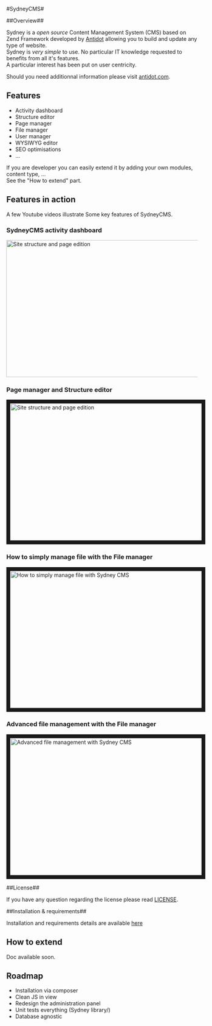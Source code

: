 #SydneyCMS#

##Overview##

Sydney is a *open source* Content Management System (CMS) based on Zend Framework developed by [Antidot](http://www.antidot.com) allowing you to build and update any type of website.  
Sydney is *very simple* to use. No particular IT knowledge requested to benefits from all it's features.  
A particular interest has been put on user centricity.

Should you need additionnal information please visit [antidot.com](http://www.antidot.com).

## Features ##

  *  Activity dashboard
  *  Structure editor
  *  Page manager
  *  File manager
  *  User manager
  *  WYSIWYG editor
  *  SEO optimisations
  *  ...

If you are developer you can easily extend it by adding your own modules, content type, ...  
See the "How to extend" part.

## Features in action ##

A few Youtube videos illustrate Some key features of SydneyCMS.

### SydneyCMS activity dashboard ###
<a href="http://www.youtube.com/watch?feature=player_embedded&v=9TB46qx_Zgw" target="_blank"><img src="http://img.youtube.com/vi/9TB46qx_Zgw/0.jpg" alt="Site structure and page edition" width="640" height="360" border="0" /></a>

### Page manager and Structure editor ###
<a href="http://www.youtube.com/watch?feature=player_embedded&v=u4jZtt07a5A" target="_blank"><img src="http://img.youtube.com/vi/u4jZtt07a5A/0.jpg" alt="Site structure and page edition" width="640" height="360" border="10" /></a>

### How to simply manage file with the File manager ###
<a href="http://www.youtube.com/watch?feature=player_embedded&v=tvYlyRR_r6c" target="_blank"><img src="http://img.youtube.com/vi/tvYlyRR_r6c/0.jpg" alt="How to simply manage file with Sydney CMS" width="640" height="360" border="10" /></a>

### Advanced file management with the File manager ###
<a href="http://www.youtube.com/watch?feature=player_embedded&v=QWejMRHC6PY" target="_blank"><img src="http://img.youtube.com/vi/QWejMRHC6PY/0.jpg" alt="Advanced file management with Sydney CMS" width="640" height="360" border="10" /></a>

##License##

If you have any question regarding the license please read [LICENSE](LICENSE).

##Installation & requirements##

Installation and requirements details are available [here](doc/install.md)

## How to extend ##

Doc available soon.

## Roadmap ##

  * Installation via composer
  * Clean JS in view
  * Redesign the administration panel
  * Unit tests everything (Sydney library/)
  * Database agnostic

